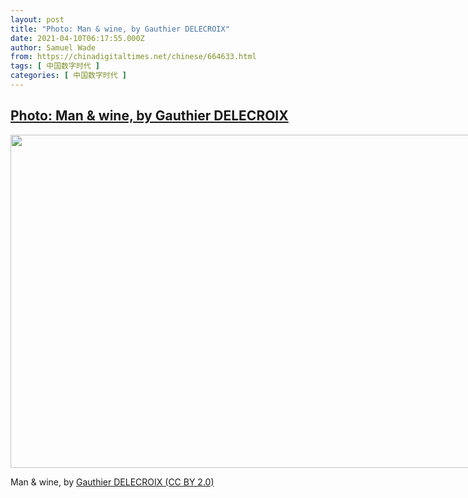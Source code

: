 ```yaml
---
layout: post
title: "Photo: Man & wine, by Gauthier DELECROIX"
date: 2021-04-10T06:17:55.000Z
author: Samuel Wade
from: https://chinadigitaltimes.net/chinese/664633.html
tags: [ 中国数字时代 ]
categories: [ 中国数字时代 ]
---
```

<!--1618035475000-->
[Photo: Man & wine, by Gauthier DELECROIX](https://chinadigitaltimes.net/chinese/664633.html)
------

<div>
<div id="attachment_664634" style="width: 809px" class="wp-caption aligncenter"><img aria-describedby="caption-attachment-664634" src="https://chinadigitaltimes.net/chinese/wp-content/blogs.dir/4/files/2021/04/51100147846_a9b4da0038_c.jpg" alt="" width="799" height="533" class="size-full wp-image-664634" srcset="https://chinadigitaltimes.net/chinese/files/2021/04/51100147846_a9b4da0038_c.jpg 799w, https://chinadigitaltimes.net/chinese/files/2021/04/51100147846_a9b4da0038_c-300x200.jpg 300w, https://chinadigitaltimes.net/chinese/files/2021/04/51100147846_a9b4da0038_c-768x512.jpg 768w" sizes="(max-width: 799px) 100vw, 799px" /><p id="caption-attachment-664634" class="wp-caption-text">Man &#038; wine, by <a href="https://www.flickr.com/photos/gauthierdelecroix/51100147846">Gauthier DELECROIX (CC BY 2.0)</a></p></div>
</div>
